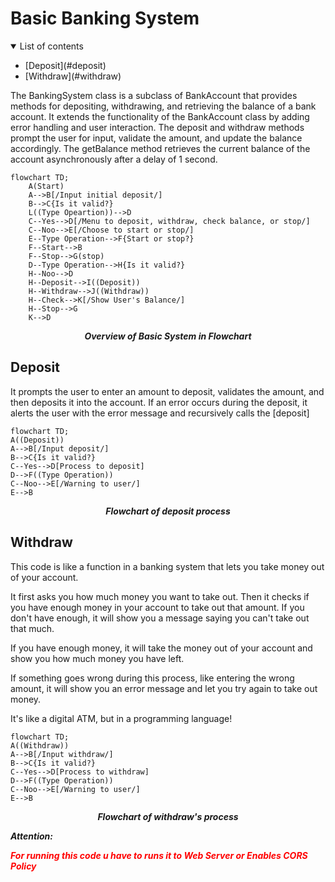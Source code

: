 # Basic Banking System
<details open>
<summary>List of contents</summary>
<ul>
    <li>[Deposit](#deposit)</li>
    <li>[Withdraw](#withdraw)</li>
</ul>
</details>
The BankingSystem class is a subclass of BankAccount that provides methods for depositing, withdrawing, and retrieving the balance of a bank account. It extends the functionality of the BankAccount class by adding error handling and user interaction. The deposit and withdraw methods prompt the user for input, validate the amount, and update the balance accordingly. The getBalance method retrieves the current balance of the account asynchronously after a delay of 1 second.

```mermaid
flowchart TD;
    A(Start)
    A-->B[/Input initial deposit/]
    B-->C{Is it valid?}
    L((Type Opeartion))-->D
    C--Yes-->D[/Menu to deposit, withdraw, check balance, or stop/]
    C--Noo-->E[/Choose to start or stop/]
    E--Type Operation-->F{Start or stop?}
    F--Start-->B
    F--Stop-->G(stop)
    D--Type Operation-->H{Is it valid?}
    H--Noo-->D
    H--Deposit-->I((Deposit))
    H--Withdraw-->J((Withdraw))
    H--Check-->K[/Show User's Balance/]
    H--Stop-->G
    K-->D
```
***<p style="text-align: center;">Overview of Basic System in Flowchart</p>***

## Deposit
 It prompts the user to enter an amount to deposit, validates the amount, and then deposits it into the account. If an error occurs during the deposit, it alerts the user with the error message and recursively calls the [deposit]
```mermaid
flowchart TD;
A((Deposit))
A-->B[/Input deposit/]
B-->C{Is it valid?}
C--Yes-->D[Process to deposit]
D-->F((Type Operation))
C--Noo-->E[/Warning to user/]
E-->B
```
***<p style="text-align: center;">Flowchart of deposit process</p>***

## Withdraw
This code is like a function in a banking system that lets you take money out of your account.

It first asks you how much money you want to take out. Then it checks if you have enough money in your account to take out that amount. If you don't have enough, it will show you a message saying you can't take out that much.

If you have enough money, it will take the money out of your account and show you how much money you have left.

If something goes wrong during this process, like entering the wrong amount, it will show you an error message and let you try again to take out money.

It's like a digital ATM, but in a programming language!
```mermaid
flowchart TD;
A((Withdraw))
A-->B[/Input withdraw/]
B-->C{Is it valid?}
C--Yes-->D[Process to withdraw]
D-->F((Type Operation))
C--Noo-->E[/Warning to user/]
E-->B
```
***<p style="text-align: center;">Flowchart of withdraw's process</p>***
***Attention: <p style="color: red">For running this code u have to runs it to Web Server or Enables CORS Policy</p>***